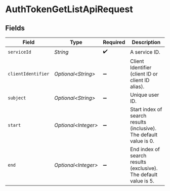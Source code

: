 # AuthTokenGetListApiRequest


## Fields

| Field                                                              | Type                                                               | Required                                                           | Description                                                        |
| ------------------------------------------------------------------ | ------------------------------------------------------------------ | ------------------------------------------------------------------ | ------------------------------------------------------------------ |
| `serviceId`                                                        | *String*                                                           | :heavy_check_mark:                                                 | A service ID.                                                      |
| `clientIdentifier`                                                 | *Optional\<String>*                                                | :heavy_minus_sign:                                                 | Client Identifier (client ID or client ID alias).<br/>             |
| `subject`                                                          | *Optional\<String>*                                                | :heavy_minus_sign:                                                 | Unique user ID.<br/>                                               |
| `start`                                                            | *Optional\<Integer>*                                               | :heavy_minus_sign:                                                 | Start index of search results (inclusive). The default value is 0. |
| `end`                                                              | *Optional\<Integer>*                                               | :heavy_minus_sign:                                                 | End index of search results (exclusive). The default value is 5.<br/> |